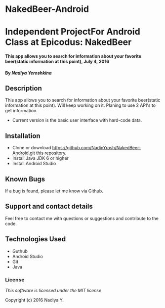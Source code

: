 # NakedBeer-Android

# Independent ProjectFor Android Class at Epicodus: NakedBeer

#### This app allows you to search for information about your favorite beer(static information at this point), July 4, 2016

#### By _Nadiya Yeroshkina_

## Description

This app allows you to search for information about your favorite beer(static information at this point). Will keep working on it. Planing to use 2 API's to get information.


* Current version is the basic user interface with hard-code data.

## Installation

* Clone or download https://github.com/NadinYrosh/NakedBeer-Android.git this repository.
* Install Java JDK 6 or higher
* Install Android Studio

## Known Bugs

If a bug is found, please let me know via Github.

## Support and contact details

Feel free to contact me with questions or suggestions and contribute to the code.

## Technologies Used

* Guthub
* Android Studio
* Git
* Java

### License

_This software is licensed under the MIT license_

Copyright (c) 2016 Nadiya Y.
